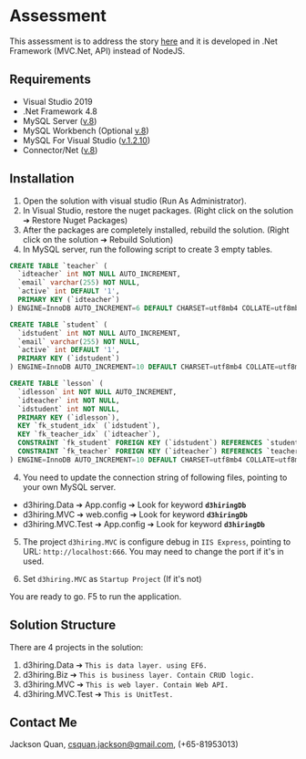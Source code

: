 # Assessment

This assessment is to address the story [here](https://gist.github.com/d3hiring/4d1415d445033d316c36a56f0953f4ef) and it is developed in .Net Framework (MVC.Net, API) instead of NodeJS.

## Requirements

- Visual Studio 2019
- .Net Framework 4.8
- MySQL Server ([v.8](https://dev.mysql.com/downloads/mysql/))
- MySQL Workbench (Optional [v.8](https://dev.mysql.com/downloads/workbench/))
- MySQL For Visual Studio ([v.1.2.10](https://dev.mysql.com/downloads/windows/visualstudio/))
- Connector/Net ([v.8](https://dev.mysql.com/downloads/connector/net/))

## Installation

1. Open the solution with visual studio (Run As Administrator).
2. In Visual Studio, restore the nuget packages. (Right click on the solution &#10132; Restore Nuget Packages)
3. After the packages are completely installed, rebuild the solution. (Right click on the solution &#10132; Rebuild Solution)
4. In MySQL server, run the following script to create 3 empty tables.


```sql
CREATE TABLE `teacher` (
  `idteacher` int NOT NULL AUTO_INCREMENT,
  `email` varchar(255) NOT NULL,
  `active` int DEFAULT '1',
  PRIMARY KEY (`idteacher`)
) ENGINE=InnoDB AUTO_INCREMENT=6 DEFAULT CHARSET=utf8mb4 COLLATE=utf8mb4_0900_ai_ci;

CREATE TABLE `student` (
  `idstudent` int NOT NULL AUTO_INCREMENT,
  `email` varchar(255) NOT NULL,
  `active` int DEFAULT '1',
  PRIMARY KEY (`idstudent`)
) ENGINE=InnoDB AUTO_INCREMENT=10 DEFAULT CHARSET=utf8mb4 COLLATE=utf8mb4_0900_ai_ci;

CREATE TABLE `lesson` (
  `idlesson` int NOT NULL AUTO_INCREMENT,
  `idteacher` int NOT NULL,
  `idstudent` int NOT NULL,
  PRIMARY KEY (`idlesson`),
  KEY `fk_student_idx` (`idstudent`),
  KEY `fk_teacher_idx` (`idteacher`),
  CONSTRAINT `fk_student` FOREIGN KEY (`idstudent`) REFERENCES `student` (`idstudent`),
  CONSTRAINT `fk_teacher` FOREIGN KEY (`idteacher`) REFERENCES `teacher` (`idteacher`)
) ENGINE=InnoDB AUTO_INCREMENT=10 DEFAULT CHARSET=utf8mb4 COLLATE=utf8mb4_0900_ai_ci;

```

4. You need to update the connection string of following files, pointing to your own MySQL server.
 - d3hiring.Data &#10132; App.config &#10132; Look for keyword **`d3hiringDb`**
 - d3hiring.MVC &#10132; web.config &#10132; Look for keyword **`d3hiringDb`**
 - d3hiring.MVC.Test &#10132; App.config &#10132; Look for keyword **`d3hiringDb`**

5. The project `d3hiring.MVC` is configure debug in `IIS Express`, pointing to URL: `http://localhost:666`. You may need to change the port if it's in used.

6. Set `d3hiring.MVC` as `Startup Project` (If it's not)


You are ready to go. F5 to run the application.


## Solution Structure
There are 4 projects in the solution:
1. d3hiring.Data  &#10132; `This is data layer. using EF6.`
2. d3hiring.Biz  &#10132; `This is business layer. Contain CRUD logic.`
3. d3hiring.MVC  &#10132; `This is web layer. Contain Web API.`
4. d3hiring.MVC.Test &#10132;  `This is UnitTest.`

## Contact Me
Jackson Quan, [csquan.jackson@gmail.com](mailto:csquan.jackson@gmail.com), (+65-81953013)
